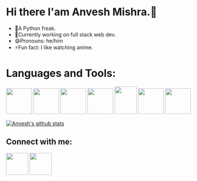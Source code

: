 <!--
**Anv3sh/Anv3sh** is a ✨ _special_ ✨ repository because its `README.md` (this file) appears on your GitHub profile.

Here are some ideas to get you started:

- 🔭 I’m currently working on ...
- 🌱 I’m currently learning ...
- 👯 I’m looking to collaborate on ...
- 🤔 I’m looking for help with ...
- 💬 Ask me about ...
- 📫 How to reach me: ...
- 😄 Pronouns: ...
- ⚡ Fun fact: ...
-->
# Hi there I'am Anvesh Mishra.👋
* 🔭A Python freak.
* 🌱Currently working on full stack web dev.
* 😄Pronouns: he/him
* ⚡Fun fact: I like watching anime.
    
    
# Languages and Tools:
<img src="https://user-images.githubusercontent.com/51405870/121836225-af49d180-ccf0-11eb-9e6b-6153f4297d79.png" width="70">  <img src="https://user-images.githubusercontent.com/51405870/121838604-dd7de000-ccf5-11eb-97e1-0dcc79d8bf3b.png" width="70">  <img src="https://user-images.githubusercontent.com/51405870/121838636-ebcbfc00-ccf5-11eb-8a5b-74b5e54e7e56.png" width="70">  <img src="https://user-images.githubusercontent.com/51405870/121838475-8d9f1900-ccf5-11eb-9d3f-187c0f1638e6.png" width="70">  <img src="https://user-images.githubusercontent.com/51405870/121838498-9d1e6200-ccf5-11eb-84c6-8fccfe40196f.png" width="60" height="75">  <img src="https://user-images.githubusercontent.com/51405870/121836309-ce486380-ccf0-11eb-8b8e-4ea091501dad.png" width="70">  <img src="https://user-images.githubusercontent.com/51405870/121836316-d2748100-ccf0-11eb-8ba0-3f73f5c6832e.png" width="70">

[![Anvesh's github stats](https://github-readme-stats.vercel.app/api?username=Anv3sh)](https://github.com/Anv3sh/github-readme-stats)

## Connect with me:
<img src="https://user-images.githubusercontent.com/51405870/121837779-22087c00-ccf4-11eb-87c4-c5271cbd52e4.png" url="https://www.linkedin.com/in/anvesh-mishra-8020b416a" width="60">  <img src="https://user-images.githubusercontent.com/51405870/121838097-af4bd080-ccf4-11eb-83ee-c936de4a332c.png" url="https://www.instagram.com/anv3shhh" width="60">
